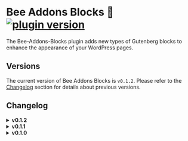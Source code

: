 # Bee Addons Blocks 🐝 [![plugin version](https://img.shields.io/badge/version-v0.1.2-color.svg)](https://github.com/Loubal70/bee-addons-blocks/releases/latest)

The Bee-Addons-Blocks plugin adds new types of Gutenberg blocks to enhance the appearance of your WordPress pages.

## Versions

The current version of Bee Addons Blocks is `v0.1.2`. Please refer to the [Changelog](#changelog) section for details
about previous versions.

## Changelog

<details>
<summary><strong>v0.1.2</strong></summary>
<ul>
	<li>Fix MediaBlurredBackground video for ios devices</li>
	<li>Security maj for assets compilation</li>
</ul>
<h3>New Blocks and Effect</h3>
<ul>
	<li><b>ClickyGroup and ClickyButton</b> allows you to create customizable buttons with a link
		to your posts and custom post types
	</li>
	<li><b>Media Blurred Background</b> allows you to import an image with text with or without a
		blurry effect in the text background!
	</li>
	<li>
		<b>Low Hightlight</b> allows you to select a text (paragraph, title, etc.) and apply a very nice low hightlight
		style effect to it
	</li>
</ul>
</details>

<details>
<summary><strong>v0.1.1</strong></summary>
<ul>
	<li>Curvy Block is no longer in Beta version</li>
	<li>Refactoring bee-addons-blocks file</li>
</ul>
<h3>New Blocks and Effect</h3>
<ul>
	<li><b>ClickyGroup and ClickyButton</b> allows you to create customizable buttons with a link
		to your posts and custom post types
	</li>
	<li><b>Media Blurred Background</b> allows you to import an image with text with or without a
		blurry effect in the text background!
	</li>
	<li>
		<b>Low Hightlight</b> allows you to select a text (paragraph, title, etc.) and apply a very nice low hightlight
		style effect to it
	</li>
</ul>
</details>

<details>
<summary><strong>v0.1.0</strong></summary>
<p>- Add Curvy Block (beta)</p>
</details>

